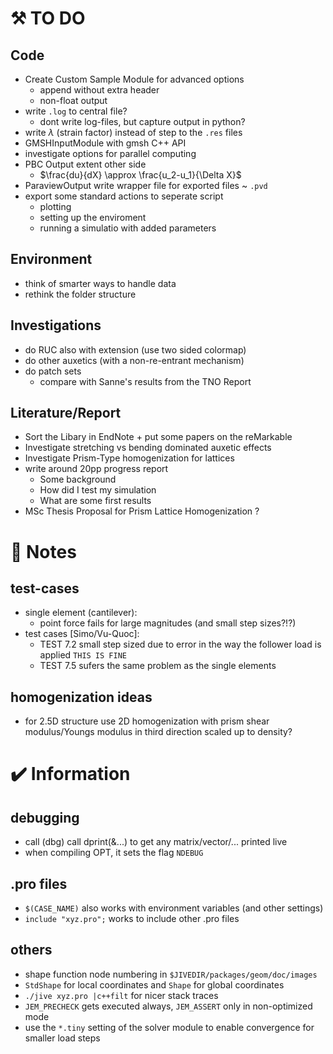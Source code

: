 # :hammer_and_pick: TO DO 
## Code
- Create Custom Sample Module for advanced options
  - append without extra header
  - non-float output
- write `.log` to central file?
  - dont write log-files, but capture output in python?
- write $\lambda$ (strain factor) instead of step to the `.res` files
- GMSHInputModule with gmsh C++ API
- investigate options for parallel computing
- PBC Output extent other side
  - $\frac{du}{dX} \approx \frac{u_2-u_1}{\Delta X}$
- ParaviewOutput write wrapper file for exported files ~ `.pvd`
- export some standard actions to seperate script
  - plotting
  - setting up the enviroment
  - running a simulatio with added parameters
## Environment
- think of smarter ways to handle data
- rethink the folder structure
## Investigations
- do RUC also with extension (use two sided colormap)
- do other auxetics (with a non-re-entrant mechanism)
- do patch sets
  - compare with Sanne's results from the TNO Report
## Literature/Report
- Sort the Libary in EndNote + put some papers on the reMarkable
- Investigate stretching vs bending dominated auxetic effects
- Investigate Prism-Type homogenization for lattices
- write around 20pp progress report
  - Some background
  - How did I test my simulation
  - What are some first results
- MSc Thesis Proposal for Prism Lattice Homogenization ?

# :scroll: Notes
## test-cases
- single element (cantilever):
  - point force fails for large magnitudes (and small step sizes?!?)
- test cases [Simo/Vu-Quoc]:
  - TEST 7.2 small step sized due to error in the way the follower load is applied `THIS IS FINE`
  - TEST 7.5 sufers the same problem as the single elements
## homogenization ideas
- for 2.5D structure use 2D homogenization with prism shear modulus/Youngs modulus in third direction scaled up to density?
 
# :heavy_check_mark: Information
## debugging
- call (dbg) call dprint(&...) to get any matrix/vector/... printed live
- when compiling OPT, it sets the flag `NDEBUG`
## .pro files
- `$(CASE_NAME)` also works with environment variables (and other settings)
- `include "xyz.pro";` works to include other .pro files
## others
- shape function node numbering in `$JIVEDIR/packages/geom/doc/images`
- `StdShape` for local coordinates and `Shape` for global coordinates
- `./jive xyz.pro |c++filt` for nicer stack traces
- `JEM_PRECHECK` gets executed always, `JEM_ASSERT` only in non-optimized mode
- use the `*.tiny` setting of the solver module to enable convergence for smaller load steps
